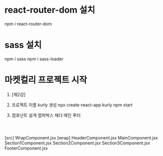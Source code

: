 # react-router-dom 설치
npm i react-router-dom


# sass 설치
npm i sass
npm i sass-loader

# 마켓컬리 프로젝트 시작
1. [제2강]

2. 프로젝트 이름 kurly 생성
npx  create-react-app  kurly
npm start

3. 컴포넌트 설계
랩퍼박스
헤더
메인
푸터


<div id='wrap'>
    <header></header>
    <main></main>
    <footer></footer>
</div>
[src]
WrapComponent.jsx
    [wrap]
    HeaderComponent.jsx
    MainComponent.jsx
        Section1Component.jsx
        Section2Component.jsx
        Section3Component.jsx
    FooterComponent.jsx